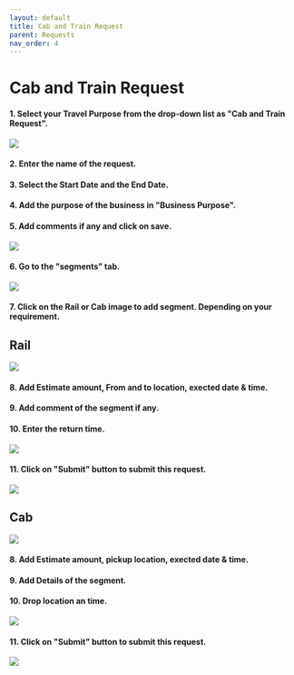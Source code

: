 ```yaml
---
layout: default
title: Cab and Train Request
parent: Requests 
nav_order: 4
---
```


# Cab and Train Request


#### 1. Select your Travel Purpose from the drop-down list as "Cab and Train Request". 

<img src="{{ site.url }}{{ site.baseurl }}\assets\images\cab\cab1.png">

#### 2. Enter the name of the request.

#### 3. Select the Start Date and the End Date.

#### 4. Add the purpose of the business in "Business Purpose".

#### 5. Add comments if any and click on save.

<img src="{{ site.url }}{{ site.baseurl }}\assets\images\cab\cab1a.png">

#### 6. Go to the "segments" tab.

<img src="{{ site.url }}{{ site.baseurl }}\assets\images\cab\cab2a.png">

#### 7. Click on the Rail or Cab image to add segment. Depending on your requirement.

## Rail

<img src="{{ site.url }}{{ site.baseurl }}\assets\images\cab\cab3.png">  

#### 8. Add Estimate amount, From and to location, exected date & time.

#### 9. Add comment of the segment if any.

#### 10. Enter the return time.

<img src="{{ site.url }}{{ site.baseurl }}\assets\images\ent\ent4.png">

#### 11. Click on "Submit" button to submit this request.

<img src="{{ site.url }}{{ site.baseurl }}\assets\images\ent\ent6.png">

## Cab

<img src="{{ site.url }}{{ site.baseurl }}\assets\images\cab\cab3a.png">

#### 8. Add Estimate amount, pickup location, exected date & time.

#### 9. Add Details of the segment.

#### 10. Drop location an time.

<img src="{{ site.url }}{{ site.baseurl }}\assets\images\ent\cab5.png">

#### 11. Click on "Submit" button to submit this request.

<img src="{{ site.url }}{{ site.baseurl }}\assets\images\ent\cab6.png">
